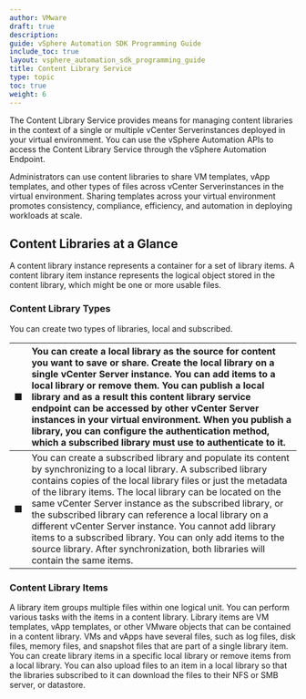 ```yaml
---
author: VMware
draft: true
description:
guide: vSphere Automation SDK Programming Guide
include_toc: true
layout: vsphere_automation_sdk_programming_guide
title: Content Library Service
type: topic
toc: true
weight: 6
---
```


The Content Library Service provides means for managing content libraries in the context of a single or multiple vCenter Serverinstances deployed in your virtual environment. You can use the vSphere Automation APIs to access the Content Library Service through the vSphere Automation Endpoint.

Administrators can use content libraries to share VM templates, vApp templates, and other types of files across vCenter Serverinstances in the virtual environment. Sharing templates across your virtual environment promotes consistency, compliance, efficiency, and automation in deploying workloads at scale.

## Content Libraries at a Glance

A content library instance represents a container for a set of library items. A content library item instance represents the logical object stored in the content library, which might be one or more usable files.

### Content Library Types

You can create two types of libraries, local and subscribed.

| ■  | You can create a local library as the source for content you want to save or share. Create the local library on a single vCenter Server instance. You can add items to a local library or remove them. You can publish a local library and as a result this content library service endpoint can be accessed by other vCenter Server instances in your virtual environment. When you publish a library, you can configure the authentication method, which a subscribed library must use to authenticate to it.  |
| :--- | :--- |
| ■  | You can create a subscribed library and populate its content by synchronizing to a local library. A subscribed library contains copies of the local library files or just the metadata of the library items. The local library can be located on the same vCenter Server instance as the subscribed library, or the subscribed library can reference a local library on a different vCenter Server instance. You cannot add library items to a subscribed library. You can only add items to the source library. After synchronization, both libraries will contain the same items. |

### Content Library Items

A library item groups multiple files within one logical unit. You can perform various tasks with the items in a content library. Library items are VM templates, vApp templates, or other VMware objects that can be contained in a content library. VMs and vApps have several files, such as log files, disk files, memory files, and snapshot files that are part of a single library item. You can create library items in a specific local library or remove items from a local library. You can also upload files to an item in a local library so that the libraries subscribed to it can download the files to their NFS or SMB server, or datastore.

###

